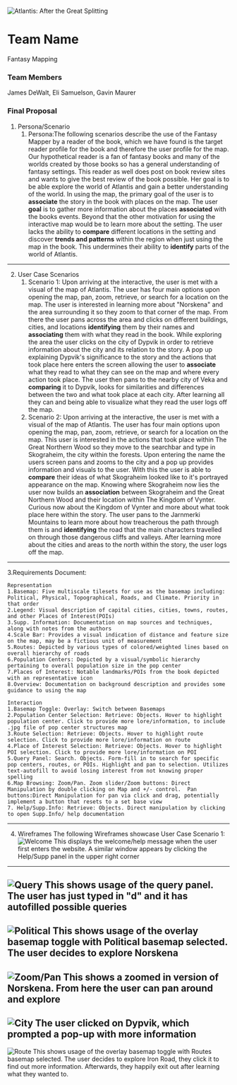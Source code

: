 ![Atlantis: After the Great Splitting](/webmapping_final_group-main/img/Atlantis.jpg "Atlantis")
# Team Name
Fantasy Mapping
### Team Members
James DeWalt, Eli Samuelson, Gavin Maurer
### Final Proposal
1. Persona/Scenario
    1. Persona:The following scenarios describe the use of the Fantasy Mapper by a reader of the book, which we have found is the target reader profile for the book and therefore the user profile for the map. Our hypothetical reader is a fan of fantasy books and many of the worlds created by those books so has a general understanding of fantasy settings. This reader as well does post on book review sites and wants to give the best review of the book possible. Her goal is to be able explore the world of Atlantis and gain a better understanding of the world. In using the map, the primary goal of the user is to **associate** the story in the book with places on the map. The user **goal** is to gather more information about the places **associated** with the books events. Beyond that the other motivation for using the interactive map would be to learn more about the setting. The user lacks the ability to **compare** different locations in the setting and discover **trends and patterns** within the region when just using the map in the book. This undermines their ability to **identify** parts of the world of Atlantis. 
----------
2. User Case Scenarios
    1. Scenario 1: Upon arriving at the interactive, the user is met with a visual of the map of Atlantis. The user has four main options upon opening the map, pan, zoom, retrieve, or search for a location on the map. The user is interested in learning more about "Norskena" and the area surrounding it so they zoom to that corner of the map. From there the user pans across the area and clicks on different buildings, cities, and locations **identifying** them by their names and **associating** them with what they read in the book. While exploring the area the user clicks on the city of Dypvik in order to retrieve information about the city and its relation to the story. A pop up explaining Dypvik's significance to the story and the actions that took place here enters the screen allowing the user to **associate** what they read to what they can see on the map and where every action took place. The user then pans to the nearby city of Veka and **comparing** it to Dypvik, looks for similarities and differences between the two and what took place at each city. After learning all they can and being able to visualize what they read the user logs off the map. 
    2. Scenario 2: Upon arriving at the interactive, the user is met with a visual of the map of Atlantis. The user has four main options upon opening the map, pan, zoom, retrieve, or search for a location on the map. This user is interested in the actions that took place within The Great Northern Wood so they move to the searchbar and type in Skograheim, the city within the forests. Upon entering the name the users screen pans and zooms to the city and a pop up provides information and visuals to the user. With this the user is able to **compare** their ideas of what Skograheim looked like to it's portrayed appearance on the map. Knowing where Skograheim now lies the user now builds an **association** between Skograheim and the Great Northern Wood and their location within The Kingdom of Vynter. Curious now about the Kingdom of Vynter and more about what took place here within the story. The user pans to the Jarnmerki Mountains to learn more about how treacherous the path through them is and **identifying** the road that the main characters travelled on through those dangerous cliffs and valleys. After learning more about the cities and areas to the north within the story, the user logs off the map.
----------
3.Requirements Document:

    Representation
    1.Basemap: Five multiscale tilesets for use as the basemap including: Political, Physical, Topographical, Roads, and Climate. Priority in that order
    2.Legend: Visual description of capital cities, cities, towns, routes, and other Places of Interest(POIs)
    3.Supp. Information: Documentation on map sources and techniques, along with notes from the authors
    4.Scale Bar: Provides a visual indication of distance and feature size on the map, may be a fictious unit of measurement 
    5.Routes: Depicted by various types of colored/weighted lines based on overall hierarchy of roads
    6.Population Centers: Depicted by a visual/symbolic hierarchy pertaining to overall population size in the pop center
    7.Places of Interest: Notable landmarks/POIs from the book depicted with an representative icon
    8.Overview: Documentation on background description and provides some guidance to using the map

    Interaction
    1.Basemap Toggle: Overlay: Switch between Basemaps
    2.Population Center Selection: Retrieve: Objects. Hover to highlight population center. Click to provide more lore/information, to include .jpg file of pop center structures map
    3.Route Selection: Retrieve: Objects. Hover to highlight route selection. Click to provide more lore/information on route
    4.Place of Interest Selection: Retrieve: Objects. Hover to highlight POI selection. Click to provide more lore/information on POI
    5.Query Panel: Search. Objects. Form-fill in to search for specific pop centers, routes, or POIs. Highlight and pan to selection. Utilizes text-autofill to avoid losing interest from not knowing proper spelling
    6.Map Browsing: Zoom/Pan. Zoom slider/Zoom buttons: Direct Manipulation by double clicking on Map and +/- control.  Pan buttons:Direct Manipulation for pan via click and drag, potentially implement a button that resets to a set base view
    7. Help/Supp.Info: Retrieve: Objects. Direct manipulation by clicking to open Supp.Info/ help documentation

----------
4. Wireframes
The following Wireframes showcase User Case Scenario 1:
![](/webmapping_final_group-main/img/Welcome.jpg "Welcome")
This displays the welcome/help message when the user first enters the website. A similar window appears by clicking the Help/Supp panel in the upper right corner
----------
![](/webmapping_final_group-main/img/Query.jpg "Query")
This shows usage of the query panel. The user has just typed in "d" and it has autofilled possible queries
----------
![](/webmapping_final_group-main/img/Political.jpg "Political")
This shows usage of the overlay basemap toggle with Political basemap selected. The user decides to explore Norskena
----------
![](/webmapping_final_group-main/img/Zoom.jpg "Zoom/Pan")
This shows a zoomed in version of Norskena. From here the user can pan around and explore
----------
![](/webmapping_final_group-main/img/City.jpg "City")
The user clicked on Dypvik, which prompted a pop-up with more information
----------
![](/webmapping_final_group-main/img/Route.jpg "Route")
This shows usage of the overlay basemap toggle with Routes basemap selected. The user decides to explore Iron Road, they click it to find out more information. Afterwards, they happily exit out after learning what they wanted to.








